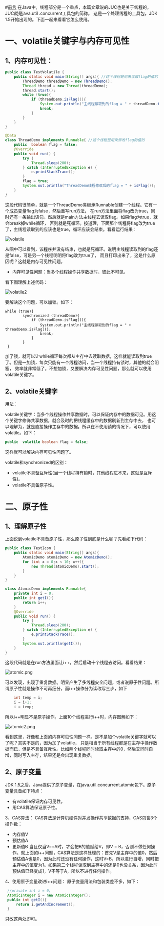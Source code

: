 #[前言](https://www.jianshu.com/p/1f19835e05c0)
在Java中，线程部分是一个重点，本篇文章说的JUC也是关于线程的。JUC就是java.util .concurrent工具包的简称。
这是一个处理线程的工具包，JDK 1.5开始出现的。下面一起来看看它怎么使用。

# 一、volatile关键字与内存可见性
## 1、内存可见性：
```java
public class TestVolatile {
    public static void main(String[] args){ //这个线程是用来读取flag的值的
        ThreadDemo threadDemo = new ThreadDemo();
        Thread thread = new Thread(threadDemo);
        thread.start();
        while (true){
            if (threadDemo.isFlag()){
                System.out.println("主线程读取到的flag = " + threadDemo.isFlag());
                break;
            }
        }
    }
}

@Data
class ThreadDemo implements Runnable{ //这个线程是用来修改flag的值的
    public  boolean flag = false;
    @Override
    public void run() {
        try {
            Thread.sleep(200);
        } catch (InterruptedException e) {
            e.printStackTrace();
        }
        flag = true;
        System.out.println("ThreadDemo线程修改后的flag = " + isFlag());
    }
}
```
这段代码很简单，就是一个ThreadDemo类继承Runnable创建一个线程。它有一个成员变量flag为false，然后重写run方法，
在run方法里面将flag改为true，同时还有一条输出语句。然后就是main方法主线程去读取flag。如果flag为true，就会break掉while循环，
否则就是死循环。按道理，下面那个线程将flag改为true了，主线程读取到的应该也是true，循环应该会结束。看看运行结果：

![volatile](src/main/resources/static/img/volatile.png)

从图中可以看到，该程序并没有结束，也就是死循环。说明主线程读取到的flag还是false，可是另一个线程明明将flag改为true了，
而且打印出来了，这是什么原因呢？这就是内存可见性问题。

- 内存可见性问题：当多个线程操作共享数据时，彼此不可见。

看下图理解上述代码：

![volatile2](src/main/resources/static/img/volatile2.png)

要解决这个问题，可以加锁。如下：

```
while (true){
        synchronized (threadDemo){
            if (threadDemo.isFlag()){
                System.out.println("主线程读取到的flag = " + threadDemo.isFlag());
                break;
            }
        }
 }
```
加了锁，就可以让while循环每次都从主存中去读取数据，这样就能读取到true了。但是一加锁，每次只能有一个线程访问，当一个线程持有锁时，其他的就会阻塞，
效率就非常低了。不想加锁，又要解决内存可见性问题，那么就可以使用volatile关键字。

## 2、volatile关键字
用法：

volatile关键字：当多个线程操作共享数据时，可以保证内存中的数据可见。用这个关键字修饰共享数据，就会及时的把线程缓存中的数据刷新到主存中去，
也可以理解为，就是直接操作主存中的数据。所以在不使用锁的情况下，可以使用volatile。如下：
```java
public  volatile boolean flag = false;
```

这样就可以解决内存可见性问题了。

volatile和synchronized的区别：
- volatile不具备互斥性(当一个线程持有锁时，其他线程进不来，这就是互斥性)。
- volatile不具备原子性。

# 二、原子性

## 1、理解原子性

上面说到volatile不具备原子性，那么原子性到底是什么呢？先看如下代码：

```java
public class TestIcon {
    public static void main(String[] args){
        AtomicDemo atomicDemo = new AtomicDemo();
        for (int x = 0;x < 10; x++){
            new Thread(atomicDemo).start();
        }
    }
}

class AtomicDemo implements Runnable{
    private int i = 0;
    public int getI(){
        return i++;
    }
    @Override
    public void run() {
        try {
            Thread.sleep(200);
        } catch (InterruptedException e) {
            e.printStackTrace();
        }
        System.out.println(getI());
    }
}
```
这段代码就是在run方法里面让i++，然后启动十个线程去访问。看看结果：

![atomic.png](src/main/resources/static/img/atomic.png)

可以发现，出现了重复数据。明显产生了多线程安全问题，或者说原子性问题。所谓原子性就是操作不可再细分，而i++操作分为读改写三步，如下

```java
    int temp = i;
    i = i+1;
    i = temp;
```
所以i++明显不是原子操作。上面10个线程进行i++时，内存图解如下：

![atomic2.png](src/main/resources/static/img/atomic2.png)

看到这里，好像和上面的内存可见性问题一样。是不是加个volatile关键字就可以了呢？其实不是的，因为加了volatile，
只是相当于所有线程都是在主存中操作数据而已，但是不具备互斥性。比如两个线程同时读取主存中的0，然后又同时自增，同时写入主存，结果还是会出现重复数据。

## 2、原子变量

JDK 1.5之后，Java提供了原子变量，在java.util.concurrent.atomic包下。原子变量具备如下特点：

- 有volatile保证内存可见性。
- 用CAS算法保证原子性。

3、CAS算法：
CAS算法是计算机硬件对并发操作共享数据的支持，CAS包含3个操作数：

- 内存值V
- 预估值A
- 更新值B
当且仅当V==A时，才会把B的值赋给V，即V = B，否则不做任何操作。就上面的i++问题，CAS算法是这样处理的：首先V是主存中的值0，然后预估值A也是0，因为此时还没有任何操作，这时V=B，所以进行自增，同时把主存中的值变为1。如果第二个线程读取到主存中的还是0也没关系，因为此时预估值已经变成1，V不等于A，所以不进行任何操作。

4、使用原子变量改进i++问题：
原子变量用法和包装类差不多，如下：
```java
 //private int i = 0;
 AtomicInteger i = new AtomicInteger();
 public int getI(){
     return i.getAndIncrement();
 }
```
只改这两处即可。
